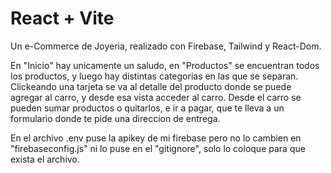 # React + Vite

Un e-Commerce de Joyeria, realizado con Firebase, Tailwind y React-Dom.

En "Inicio" hay unicamente un saludo, en "Productos" se encuentran todos los productos, y luego hay distintas categorias en las que se separan. Clickeando una tarjeta se va al detalle del producto donde se puede agregar al carro, y desde esa vista acceder al carro.
Desde el carro se pueden sumar productos o quitarlos, e ir a pagar, que te lleva a un formulario donde te pide una direccion de entrega.

En el archivo .env puse la apikey de mi firebase pero no lo cambien en "firebaseconfig.js" ni lo puse en el "gitignore", solo lo coloque para que exista el archivo.

